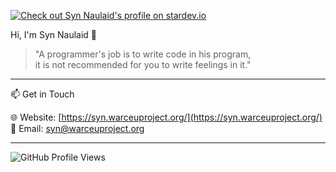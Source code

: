 [![Check out Syn Naulaid's profile on stardev.io](https://stardev.io/developers/synnaulaid/badge/languages/locality.svg)](https://stardev.io/developers/synnaulaid)

Hi, I'm Syn Naulaid 👋

> "A programmer's job is to write code in his program,  
> it is not recommended for you to write feelings in it."

---

📫 Get in Touch

🌐 Website: [https://syn.warceuproject.org/](https://syn.warceuproject.org/)  
📧 Email: [syn@warceuproject.org](mailto:syn@warceuproject.org)

---

![GitHub Profile Views](https://komarev.com/ghpvc/?username=synnaulaid&color=blue&style=flat-square)
